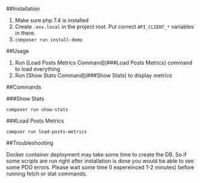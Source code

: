 ##Installation

1. Make sure php 7.4 is installed
2. Create `.env.local` in the project root. Put correct `API_CLIENT_*` variables in there.
3. `composer run install-demo`

##Usage

1. Run [Load Posts Metrics Command](###Load Posts Metrics) command to load everything
2. Run [Show Stats Command](###Show Stats) to display metrics

##Commands

###Show Stats
    
`composer run show-stats`

###Load Posts Metrics

`compser run load-posts-metrics`

##Troubleshooting

Docker container deployment may take some time to create the DB.
So if some scripts are run right after installation is done you would be able to see some PDO errors.
Please wait some time (I expereinced 1-2 minutes) before running fetch or stat commands.

